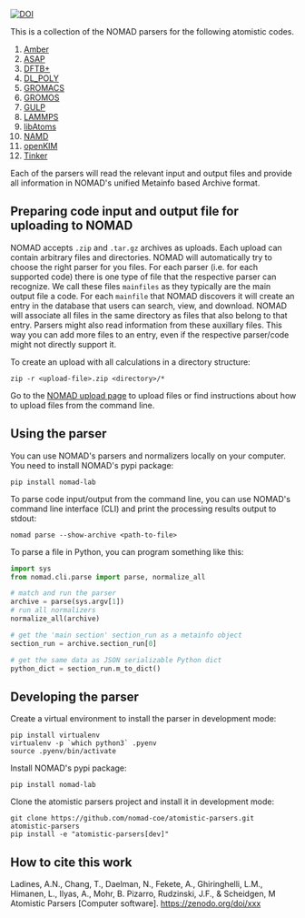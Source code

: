 [![DOI](https://zenodo.org/badge/461062665.svg)](https://zenodo.org/badge/latestdoi/461062665)

This is a collection of the NOMAD parsers for the following atomistic codes.

1. [Amber](http://ambermd.org/)
2. [ASAP](https://wiki.fysik.dtu.dk/asap)
3. [DFTB+](http://www.dftbplus.org/)
4. [DL_POLY](https://www.scd.stfc.ac.uk/Pages/DL_POLY.aspx)
5. [GROMACS](http://www.gromacs.org/)
6. [GROMOS](http://www.gromos.net/)
7. [GULP](http://gulp.curtin.edu.au/gulp/)
8. [LAMMPS](https://lammps.sandia.gov/)
9. [libAtoms](http://libatoms.github.io/)
11. [NAMD](http://www.ks.uiuc.edu/Research/namd/)
12. [openKIM](https://openkim.org/)
13. [Tinker](https://dasher.wustl.edu/tinker/)

Each of the parsers will read the relevant input and output files and provide all information in
NOMAD's unified Metainfo based Archive format.

## Preparing code input and output file for uploading to NOMAD

NOMAD accepts `.zip` and `.tar.gz` archives as uploads. Each upload can contain arbitrary
files and directories. NOMAD will automatically try to choose the right parser for you files.
For each parser (i.e. for each supported code) there is one type of file that the respective
parser can recognize. We call these files `mainfiles` as they typically are the main
output file a code. For each `mainfile` that NOMAD discovers it will create an entry
in the database that users can search, view, and download. NOMAD will associate all files
in the same directory as files that also belong to that entry. Parsers
might also read information from these auxillary files. This way you can add more files
to an entry, even if the respective parser/code might not directly support it.

To create an upload with all calculations in a directory structure:

```
zip -r <upload-file>.zip <directory>/*
```

Go to the [NOMAD upload page](https://nomad-lab.eu/prod/rae/gui/uploads) to upload files
or find instructions about how to upload files from the command line.

## Using the parser

You can use NOMAD's parsers and normalizers locally on your computer. You need to install
NOMAD's pypi package:

```
pip install nomad-lab
```

To parse code input/output from the command line, you can use NOMAD's command line
interface (CLI) and print the processing results output to stdout:

```
nomad parse --show-archive <path-to-file>
```

To parse a file in Python, you can program something like this:
```python
import sys
from nomad.cli.parse import parse, normalize_all

# match and run the parser
archive = parse(sys.argv[1])
# run all normalizers
normalize_all(archive)

# get the 'main section' section_run as a metainfo object
section_run = archive.section_run[0]

# get the same data as JSON serializable Python dict
python_dict = section_run.m_to_dict()
```

## Developing the parser

Create a virtual environment to install the parser in development mode:

```
pip install virtualenv
virtualenv -p `which python3` .pyenv
source .pyenv/bin/activate
```

Install NOMAD's pypi package:

```
pip install nomad-lab
```

Clone the atomistic parsers project and install it in development mode:

```
git clone https://github.com/nomad-coe/atomistic-parsers.git atomistic-parsers
pip install -e "atomistic-parsers[dev]"
```

## How to cite this work
Ladines, A.N., Chang, T., Daelman, N., Fekete, A., Ghiringhelli, L.M., Himanen, L., Ilyas, A., Mohr, B. Pizarro, Rudzinski, J.F., & Scheidgen, M Atomistic Parsers [Computer software]. https://zenodo.org/doi/xxx